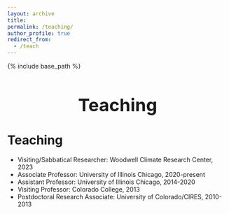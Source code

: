 ```yaml
---
layout: archive
title:
permalink: /teaching/
author_profile: true
redirect_from:
  - /teach
---
```


{% include base_path %}

<h1 style="font-size: 40px; font-weight: bold; text-align: center; margin-bottom: 0.5em;">Teaching</h1>

Teaching
======
* Visiting/Sabbatical Researcher: Woodwell Climate Research Center, 2023
* Associate Professor: University of Illinois Chicago, 2020-present
* Assistant Professor: University of Illinois Chicago, 2014-2020
* Visiting Professor: Colorado College, 2013
* Postdoctoral Research Associate: University of Colorado/CIRES, 2010-2013
